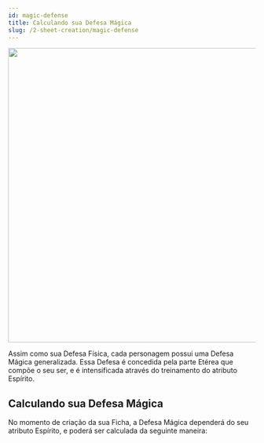 ```yaml
---
id: magic-defense
title: Calculando sua Defesa Mágica
slug: /2-sheet-creation/magic-defense
---
```


<img src="https://fabulas-e-goblins-book.s3-us-west-2.amazonaws.com/criando-seu-personagem/magic-defense.jpg" width="600"/>

Assim como sua Defesa Física, cada personagem possui uma Defesa Mágica generalizada.
Essa Defesa é concedida pela parte Etérea que compõe o seu ser, e é intensificada através do treinamento do atributo Espírito.

## Calculando sua Defesa Mágica

No momento de criação da sua Ficha, a Defesa Mágica dependerá do seu atributo Espírito, e poderá ser calculada da seguinte maneira:

